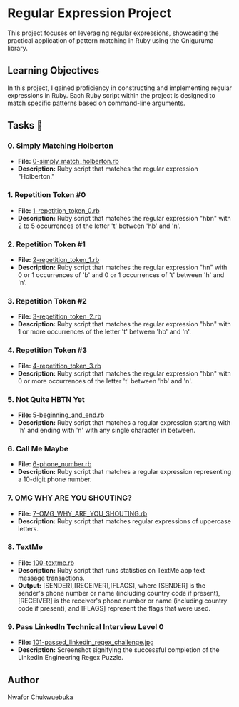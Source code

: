 # Regular Expression Project

This project focuses on leveraging regular expressions, showcasing the practical application of pattern matching in Ruby using the Oniguruma library.

## Learning Objectives

In this project, I gained proficiency in constructing and implementing regular expressions in Ruby. Each Ruby script within the project is designed to match specific patterns based on command-line arguments.

## Tasks 📃

### 0. Simply Matching Holberton

- **File:** [0-simply_match_holberton.rb](0-simply_match_holberton.rb)
- **Description:** Ruby script that matches the regular expression "Holberton."

### 1. Repetition Token #0

- **File:** [1-repetition_token_0.rb](1-repetition_token_0.rb)
- **Description:** Ruby script that matches the regular expression "hbn" with 2 to 5 occurrences of the letter 't' between 'hb' and 'n'.

### 2. Repetition Token #1

- **File:** [2-repetition_token_1.rb](2-repetition_token_1.rb)
- **Description:** Ruby script that matches the regular expression "hn" with 0 or 1 occurrences of 'b' and 0 or 1 occurrences of 't' between 'h' and 'n'.

### 3. Repetition Token #2

- **File:** [3-repetition_token_2.rb](3-repetition_token_2.rb)
- **Description:** Ruby script that matches the regular expression "hbn" with 1 or more occurrences of the letter 't' between 'hb' and 'n'.

### 4. Repetition Token #3

- **File:** [4-repetition_token_3.rb](4-repetition_token_3.rb)
- **Description:** Ruby script that matches the regular expression "hbn" with 0 or more occurrences of the letter 't' between 'hb' and 'n'.

### 5. Not Quite HBTN Yet

- **File:** [5-beginning_and_end.rb](5-beginning_and_end.rb)
- **Description:** Ruby script that matches a regular expression starting with 'h' and ending with 'n' with any single character in between.

### 6. Call Me Maybe

- **File:** [6-phone_number.rb](6-phone_number.rb)
- **Description:** Ruby script that matches a regular expression representing a 10-digit phone number.

### 7. OMG WHY ARE YOU SHOUTING?

- **File:** [7-OMG_WHY_ARE_YOU_SHOUTING.rb](7-OMG_WHY_ARE_YOU_SHOUTING.rb)
- **Description:** Ruby script that matches regular expressions of uppercase letters.

### 8. TextMe

- **File:** [100-textme.rb](100-textme.rb)
- **Description:** Ruby script that runs statistics on TextMe app text message transactions.
- **Output:** [SENDER],[RECEIVER],[FLAGS], where [SENDER] is the sender's phone number or name (including country code if present), [RECEIVER] is the receiver's phone number or name (including country code if present), and [FLAGS] represent the flags that were used.

### 9. Pass LinkedIn Technical Interview Level 0

- **File:** [101-passed_linkedin_regex_challenge.jpg](101-passed_linkedin_regex_challenge.jpg)
- **Description:** Screenshot signifying the successful completion of the LinkedIn Engineering Regex Puzzle.

## Author

Nwafor Chukwuebuka
